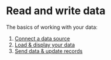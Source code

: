 # Read and write data

The basics of working with your data:

1. [Connect a data source](https://docs.uibakery.io/starter-guide/connect-a-data-source)
2. [Load & display your data](load-and-display-data.md)
3. [Send data & update records](send-data-and-update-records.md)
